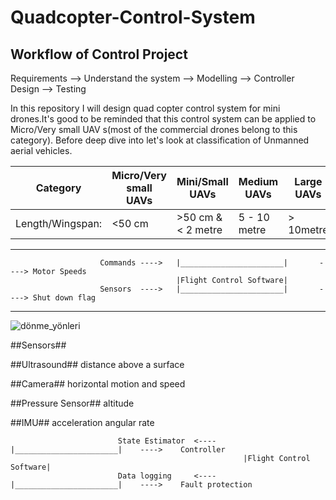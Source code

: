 # Quadcopter-Control-System

  ## Workflow of Control Project ##
  
  Requirements --> Understand the system  --> Modelling --> Controller Design --> Testing 

In this repository I will design quad copter control system for mini drones.It's good to be reminded that this control system can be applied to Micro/Very small UAV s(most of the commercial drones belong to this category). Before deep dive into let's look at classification of Unmanned aerial vehicles.
  
  Category             |   Micro/Very small UAVs      |    Mini/Small UAVs      |       Medium UAVs         |    Large UAVs       |               
  ---------------------|------------------------------|-------------------------|---------------------------|---------------------|
  Length/Wingspan:     |         <50 cm               |    >50 cm & < 2 metre   |       5 - 10 metre        |     > 10metre       |
  ---------------------------------------------------------------------------------------------------------------------------------
  
  
                        Commands ---->   |_______________________|       ----> Motor Speeds
                                         |Flight Control Software|
                        Sensors  ---->   |_______________________|       ----> Shut down flag
  
  ------------------------------------------------------------------------------------------------------------------------------------
    
   ![dönme_yönleri](https://user-images.githubusercontent.com/57303760/181937011-3b0ab743-af08-402b-a5af-9f015a8b6266.JPG)
    
   ##Sensors##
      
   ##Ultrasound##
   distance above a surface
    
   ##Camera##
   horizontal motion and speed
    
   ##Pressure Sensor##
   altitude
    
   ##IMU##
   acceleration
   angular rate
    
    
    
                            State Estimator  <----      |_______________________|    ---->    Controller
                                                        |Flight Control Software|    
                            Data logging     <----      |_______________________|    ---->    Fault protection
                                
                                
                                
                                
                                

